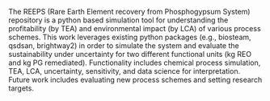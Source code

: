 The REEPS (Rare Earth Element recovery from Phosphogypsum System) repository is a python based simulation tool for understanding the profitability (by TEA) and environmental impact (by LCA) of various process schemes. This work leverages existing python packages (e.g., biosteam, qsdsan, brightway2) in order to simulate the system and evaluate the sustainability under uncertainty for two different functional units (kg REO and kg PG remediated). Functionality includes chemical process simulation, TEA, LCA, uncertainty, sensitivity, and data science for interpretation. Future work includes evaluating new process schemes and setting research targets. 
